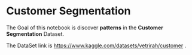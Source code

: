 # Customer Segmentation
The Goal of this notebook is discover **patterns** in the **Customer Segmentation** Dataset.

The DataSet link is https://www.kaggle.com/datasets/vetrirah/customer .
